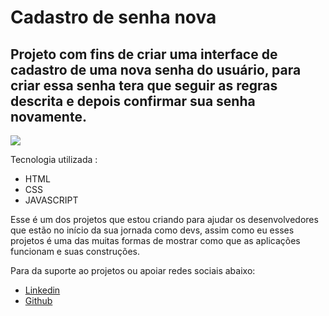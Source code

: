 # Cadastro de senha nova

<h2>
Projeto com fins de criar uma interface de cadastro de uma nova senha do usuário,
para criar essa senha tera que seguir as regras descrita e depois confirmar sua senha novamente.
</h2>

<img src="https://s3.gifyu.com/images/2023-01-05-18-56-32.gif" />

<span>Tecnologia utilizada :</span>
<ul>
<li>HTML</li>
<li>CSS</li>
<li>JAVASCRIPT</li>
</ul>

<p>
Esse é um dos projetos que estou criando para ajudar os desenvolvedores que estão no início da sua jornada como devs, assim como eu esses projetos é uma das muitas formas de mostrar como que as aplicações funcionam e suas construções.

Para da suporte ao projetos ou apoiar redes sociais abaixo:
</p>

<ul>
  <li>
    <a href="https://www.linkedin.com/in/caiopaulin0/"> 
      Linkedin
    </a>
  </li>
  
  <li>
    <a href="https://github.com/CaioPaulin0"> 
      Github
    </a>
  </li>
 
</ul>
